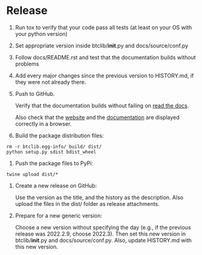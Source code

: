 # Release

1. Run tox to verify that your code pass all tests
   (at least on your OS with your python version)

1. Set appropriate version inside btclib/__init__.py and docs/source/conf.py

1. Follow docs/README.rst and test that
   the documentation builds without problems

1. Add every major changes since the previous version to HISTORY.md,
   if they were not already there.

1. Push to GitHub.

   Verify that the documentation builds without failing on
   [read the docs](https://readthedocs.org/projects/btclib/builds/).

   Also check that the [website](https://btclib.org) and the
   [documentation](https://btclib.readthedocs.io/en/latest/)
   are displayed correctly in a browser.

1. Build the package distribution files:

```shell
rm -r btclib.egg-info/ build/ dist/
python setup.py sdist bdist_wheel
```

1. Push the package files to PyPi:

```shell
twine upload dist/*
```

1. Create a new release on GitHub:

   Use the version as the title, and the history as the description.
   Also upload the files in the dist/ folder as release attachments.

1. Prepare for a new generic version:

   Choose a new version without specifying the day (e.g., if the previous
   release was 2022.2.9, choose 2022.3). Then set this new version
   in btclib/__init__.py and docs/source/conf.py.
   Also, update HISTORY.md with this new version.
